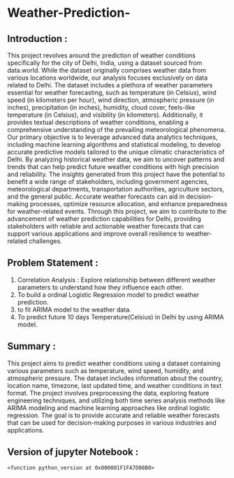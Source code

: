 # Weather-Prediction-

## Introduction :
  This project revolves around the prediction of weather conditions specifically for the city of Delhi, India, using a dataset sourced from data.world. While the dataset originally comprises weather data from various locations worldwide, our analysis focuses exclusively on data related to Delhi.
  The dataset includes a plethora of weather parameters essential for weather forecasting, such as temperature (in Celsius), wind speed (in kilometers per hour), wind direction, atmospheric pressure (in inches), precipitation (in inches), humidity, cloud cover, feels-like temperature (in Celsius), and visibility (in kilometers). Additionally, it provides textual descriptions of weather conditions, enabling a comprehensive understanding of the prevailing meteorological phenomena.
  Our primary objective is to leverage advanced data analytics techniques, including machine learning algorithms and statistical modeling, to develop accurate predictive models tailored to the unique climatic characteristics of Delhi. By analyzing historical weather data, we aim to uncover patterns and trends that can help predict future weather conditions with high precision and reliability.
  The insights generated from this project have the potential to benefit a wide range of stakeholders, including government agencies, meteorological departments, transportation authorities, agriculture sectors, and the general public. Accurate weather forecasts can aid in decision-making processes, optimize resource allocation, and enhance preparedness for weather-related events.
  Through this project, we aim to contribute to the advancement of weather prediction capabilities for Delhi, providing stakeholders with reliable and actionable weather forecasts that can support various applications and improve overall resilience to weather-related challenges.

## Problem Statement :
  1. Correlation Analysis : Explore relationship between different weather parameters to understand how they influence each other.
  2. To build a ordinal Logistic Regression model to predict weather prediction.
  3. to fit ARIMA model to the weather data.
  4. To predict future 10 days Temperature(Celsius)  in Delhi by using ARIMA model.

## Summary :
  This project aims to predict weather conditions using a dataset containing various parameters such as temperature, wind speed, humidity, and atmospheric pressure. The dataset includes information about the country, location name, timezone, last updated time, and weather conditions in text format. The project involves preprocessing the data, exploring feature engineering techniques, and utilizing both time series analysis methods like ARIMA modeling and machine learning approaches like ordinal logistic regression. The goal is to provide accurate and reliable weather forecasts that can be used for decision-making purposes in various industries and applications.

## Version of jupyter Notebook :
    <function python_version at 0x000001F1FA7D08B0>
